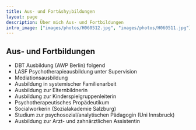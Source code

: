 ```yaml
---
title: Aus- und Fort&shy;bildungen
layout: page
description: Über mich Aus- und Fortbildungen
intro_image: ["images/photos/H060512.jpg", "images/photos/H060511.jpg"]
---
```


## Aus- und Fortbildungen
* DBT Ausbildung (AWP Berlin) folgend
* LASF Psychotherapieausbildung unter Supervision
* Mediationsausbildung
* Ausbildung in systemischer Familienarbeit
* Ausbildung zur Elternbildnerin
* Ausbildung zur Kinderspielgruppenleiterin
* Psychotherapeutisches Propädeutikum
* Socialworkerin (Sozialakademie Salzburg)
* Studium zur  psychosozial/analytischen Pädagogin (Uni Innsbruck)
* Ausbildung zur Arzt- und zahnärztlichen Assistentin